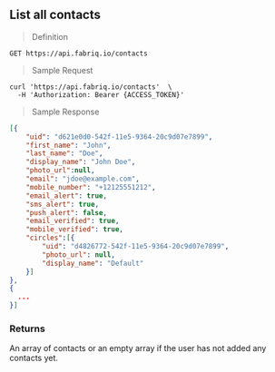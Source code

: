 ## List all contacts

> Definition

```text
GET https://api.fabriq.io/contacts
```

> Sample Request

```shell
curl 'https://api.fabriq.io/contacts'  \
  -H 'Authorization: Bearer {ACCESS_TOKEN}'
```

> Sample Response

```json
[{
    "uid": "d621e0d0-542f-11e5-9364-20c9d07e7899",
    "first_name": "John",
    "last_name": "Doe",
    "display_name": "John Doe",
    "photo_url":null,
    "email": "jdoe@example.com",
    "mobile_number": "+12125551212",
    "email_alert": true,
    "sms_alert": true,
    "push_alert": false,
    "email_verified": true,
    "mobile_verified": true,
    "circles":[{
        "uid": "d4826772-542f-11e5-9364-20c9d07e7899",
        "photo_url": null,
        "display_name": "Default"
    }]
},
{
  ...
}]
```

### Returns
An array of contacts or an empty array if the user has not added any contacts yet.
